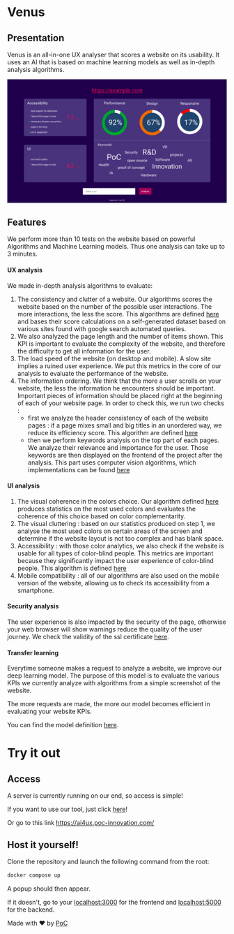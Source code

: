 # Venus

## Presentation
Venus is an all-in-one UX analyser that scores a website on its usability.
It uses an AI that is based on machine learning models as well as in-depth analysis algorithms.

![Screenshot](/.github/screen.png)

## Features

We perform more than 10 tests on the website based on powerful Algorithms and Machine Learning models. Thus one analysis can take up to 3 minutes.

#### UX analysis

We made in-depth analysis algorithms to evaluate:

1. The consistency and clutter of a website. Our algorithms scores the website based on the number of the possible user interactions. The more interactions, the less the score. This algorithms are defined [here](https://github.com/AI4UX/2020_PoC/blob/master/back/clutter.py) and bases their score calculations on a self-generated dataset based on various sites found with google search automated queries.
2. We also analyzed the page length and the number of items shown. This KPI is important to evaluate the complexity of the website, and therefore the difficulty to get all information for the user.
3. The load speed of the website (on desktop and mobile). A slow site implies a ruined user experience. We put this metrics in the core of our analysis to evaluate the performance of the website.
4. The information ordering. We think that the more a user scrolls on your website, the less the information he encounters should be important. Important pieces of information should be placed right at the beginning of each of your website page. In order to check this, we run two checks :
     * first we analyze the header consistency of each of the website pages : if a page mixes small and big titles in an unordered way, we reduce its efficiency score. This algorithm are defined [here](https://github.com/AI4UX/2020_PoC/blob/master/back/analysis.py)
     * then we perform keywords analysis on the top part of each pages. We analyze their relevance and importance for the user. Those keywords are then displayed on the frontend of the project after the analysis. This part uses computer vision algorithms, which implementations can be found [here](https://github.com/AI4UX/2020_PoC/blob/master/back/analysis.py)


#### UI analysis

1. The visual coherence in the colors choice. Our algorithm defined [here](https://github.com/AI4UX/2020_PoC/blob/master/back/color.py) produces statistics on the most used colors and evaluates the coherence of this choice based on color complementarity.
2. The visual cluttering : based on our statistics produced on step 1, we analyse the most used colors on certain areas of the screen and determine if the website layout is not too complex and has blank space.
3. Accessibility : with those color analytics, we also check if the website is usable for all types of color-blind people. This metrics are important because they significantly impact the user experience of color-blind people. This algorithm is defined [here](https://github.com/AI4UX/2020_PoC/blob/master/back/color.py)
4. Mobile compatibility : all of our algorithms are also used on the mobile version of the website, allowing us to check its accessibility from a smartphone.


#### Security analysis

The user experience is also impacted by the security of the page, otherwise your web browser will show warnings reduce the quality of the user journey. We check the validity of the ssl certificate [here](https://github.com/AI4UX/2020_PoC/blob/master/back/analysis.py).

#### Transfer learning

Everytime someone makes a request to analyze a website, we improve our deep learning model. The purpose of this model is to evaluate the various KPIs we currently analyze with algorithms from a simple screenshot of the website.

The more requests are made, the more our model becomes efficient in evaluating your website KPIs.

You can find the model definition [here](https://github.com/AI4UX/2020_PoC/blob/master/back/models.py).

# Try it out

## Access

A server is currently running on our end, so access is simple!

If you want to use our tool, just click [here](https://ai4ux.poc-innovation.com/)!

Or go to this link https://ai4ux.poc-innovation.com/

## Host it yourself!

Clone the repository and launch the following command from the root:
```bash
docker compose up
```
A popup should then appear.

If it doesn't, go to your [localhost:3000](http://localhost:3000) for the frontend and [localhost:5000](http://localhost:5000) for the backend.

Made with :heart: by [PoC](http://poc-innovation.com)
